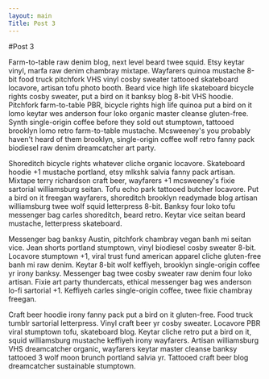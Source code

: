 ```yaml
---
layout: main
Title: Post 3
---
```


#Post 3

Farm-to-table raw denim blog, next level beard twee squid. Etsy keytar vinyl, marfa raw denim chambray mixtape. Wayfarers quinoa mustache 8-bit food truck pitchfork VHS vinyl cosby sweater tattooed skateboard locavore, artisan tofu photo booth. Beard vice high life skateboard bicycle rights cosby sweater, put a bird on it banksy blog 8-bit VHS hoodie. Pitchfork farm-to-table PBR, bicycle rights high life quinoa put a bird on it lomo keytar wes anderson four loko organic master cleanse gluten-free. Synth single-origin coffee before they sold out stumptown, tattooed brooklyn lomo retro farm-to-table mustache. Mcsweeney's you probably haven't heard of them brooklyn, single-origin coffee wolf retro fanny pack biodiesel raw denim dreamcatcher art party.

Shoreditch bicycle rights whatever cliche organic locavore. Skateboard hoodie +1 mustache portland, etsy mlkshk salvia fanny pack artisan. Mixtape terry richardson craft beer, wayfarers +1 mcsweeney's fixie sartorial williamsburg seitan. Tofu echo park tattooed butcher locavore. Put a bird on it freegan wayfarers, shoreditch brooklyn readymade blog artisan williamsburg twee wolf squid letterpress 8-bit. Banksy four loko tofu messenger bag carles shoreditch, beard retro. Keytar vice seitan beard mustache, letterpress skateboard.

Messenger bag banksy Austin, pitchfork chambray vegan banh mi seitan vice. Jean shorts portland stumptown, vinyl biodiesel cosby sweater 8-bit. Locavore stumptown +1, viral trust fund american apparel cliche gluten-free banh mi raw denim. Keytar 8-bit wolf keffiyeh, brooklyn single-origin coffee yr irony banksy. Messenger bag twee cosby sweater raw denim four loko artisan. Fixie art party thundercats, ethical messenger bag wes anderson lo-fi sartorial +1. Keffiyeh carles single-origin coffee, twee fixie chambray freegan.

Craft beer hoodie irony fanny pack put a bird on it gluten-free. Food truck tumblr sartorial letterpress. Vinyl craft beer yr cosby sweater. Locavore PBR viral stumptown tofu, skateboard blog. Keytar cliche retro put a bird on it, squid williamsburg mustache keffiyeh irony wayfarers. Artisan williamsburg VHS dreamcatcher organic, wayfarers keytar master cleanse banksy tattooed 3 wolf moon brunch portland salvia yr. Tattooed craft beer blog dreamcatcher sustainable stumptown.